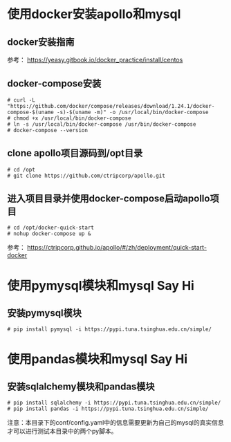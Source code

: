 # 使用docker安装apollo和mysql

## docker安装指南
参考： https://yeasy.gitbook.io/docker_practice/install/centos

## docker-compose安装
```
# curl -L "https://github.com/docker/compose/releases/download/1.24.1/docker-compose-$(uname -s)-$(uname -m)" -o /usr/local/bin/docker-compose
# chmod +x /usr/local/bin/docker-compose
# ln -s /usr/local/bin/docker-compose /usr/bin/docker-compose
# docker-compose --version
```

## clone apollo项目源码到/opt目录
```
# cd /opt
# git clone https://github.com/ctripcorp/apollo.git
```

## 进入项目目录并使用docker-compose启动apollo项目
```
# cd /opt/docker-quick-start
# nohup docker-compose up &
```
参考： https://ctripcorp.github.io/apollo/#/zh/deployment/quick-start-docker

# 使用pymysql模块和mysql Say Hi
## 安装pymysql模块
```
# pip install pymysql -i https://pypi.tuna.tsinghua.edu.cn/simple/
```


# 使用pandas模块和mysql Say Hi
## 安装sqlalchemy模块和pandas模块
```
# pip install sqlalchemy -i https://pypi.tuna.tsinghua.edu.cn/simple/
# pip install pandas -i https://pypi.tuna.tsinghua.edu.cn/simple/
```

注意：本目录下的conf/config.yaml中的信息需要更新为自己的mysql的真实信息才可以进行测试本目录中的两个py脚本。
